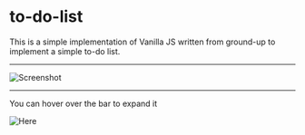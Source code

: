 # to-do-list

This is a simple implementation of Vanilla JS written from ground-up to implement a simple to-do list.

---


![Screenshot](https://i.imgur.com/BhdHkEi.png)

---

You can hover over the bar to expand it

![Here](https://i.imgur.com/Nl73VFG.gifv)
